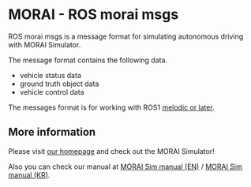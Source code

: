 # MORAI - ROS morai msgs


ROS morai msgs is a message format for simulating autonomous driving with MORAI Simulator.

The message format contains the following data.
- vehicle status data
- ground truth object data
- vehicle control data

The messages format is for working with ROS1 [melodic or later](http://wiki.ros.org/ROS/Installation).

## More information

Please visit [our homepage](https://www.morai.ai/) and check out the MORAI Simulator!

Also you can check our manual at [MORAI Sim manual (EN)](https://help-morai-sim-en.scrollhelp.site/) / [MORAI Sim manual (KR)](https://help-morai-sim.scrollhelp.site/).

